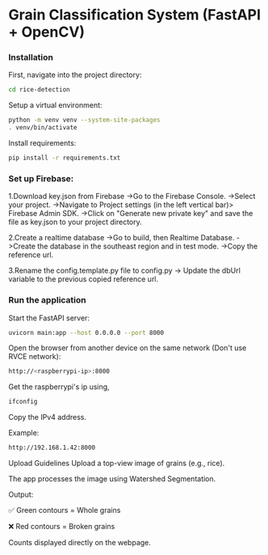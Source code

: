 # Grain Classification System (FastAPI + OpenCV)

### Installation

First, navigate into the project directory:

```bash
cd rice-detection
```
Setup a virtual environment:

```bash
python -m venv venv --system-site-packages
. venv/bin/activate
```
Install requirements:

```bash
pip install -r requirements.txt
```
### Set up Firebase:
1.Download key.json from Firebase
    ->Go to the Firebase Console.
    ->Select your project.
    ->Navigate to Project settings (in the left vertical bar)> Firebase Admin SDK.
    ->Click on "Generate new private key" and save the file as key.json to your project directory.

2.Create a realtime database
    ->Go to build, then Realtime Database.
    ->Create the database in the southeast region and in test mode.
    ->Copy the reference url.

3.Rename the config.template.py file to config.py
    -> Update the dbUrl variable to the previous copied reference url.

### Run the application

Start the FastAPI server:

```bash
uvicorn main:app --host 0.0.0.0 --port 8000
```

Open the browser from another device on the same network (Don't use RVCE network):
```bash
http://<raspberrypi-ip>:8000
```

Get the raspberrypi's ip using,
```bash
ifconfig
```
Copy the IPv4 address.


Example:

```bash
http://192.168.1.42:8000
```


Upload Guidelines
Upload a top-view image of grains (e.g., rice).

The app processes the image using Watershed Segmentation.

Output:

✅ Green contours = Whole grains

❌ Red contours = Broken grains

Counts displayed directly on the webpage.

